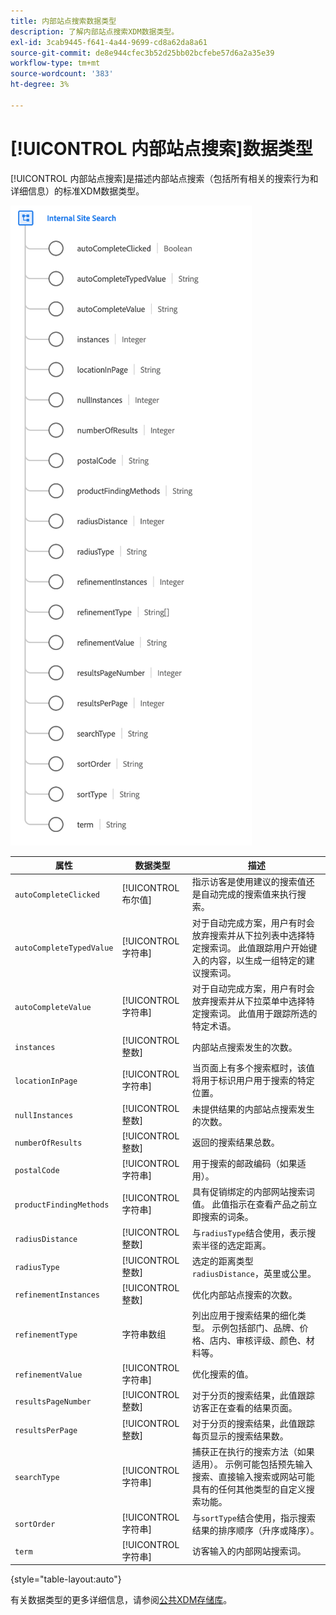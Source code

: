 ```yaml
---
title: 内部站点搜索数据类型
description: 了解内部站点搜索XDM数据类型。
exl-id: 3cab9445-f641-4a44-9699-cd8a62da8a61
source-git-commit: de8e944cfec3b52d25bb02bcfebe57d6a2a35e39
workflow-type: tm+mt
source-wordcount: '383'
ht-degree: 3%

---
```


# [!UICONTROL 内部站点搜索]数据类型

[!UICONTROL 内部站点搜索]是描述内部站点搜索（包括所有相关的搜索行为和详细信息）的标准XDM数据类型。

![](../images/data-types/internal-site-search.png)

| 属性 | 数据类型 | 描述 |
| --- | --- | --- |
| `autoCompleteClicked` | [!UICONTROL 布尔值] | 指示访客是使用建议的搜索值还是自动完成的搜索值来执行搜索。 |
| `autoCompleteTypedValue` | [!UICONTROL 字符串] | 对于自动完成方案，用户有时会放弃搜索并从下拉列表中选择特定搜索词。 此值跟踪用户开始键入的内容，以生成一组特定的建议搜索词。 |
| `autoCompleteValue` | [!UICONTROL 字符串] | 对于自动完成方案，用户有时会放弃搜索并从下拉菜单中选择特定搜索词。 此值用于跟踪所选的特定术语。 |
| `instances` | [!UICONTROL 整数] | 内部站点搜索发生的次数。 |
| `locationInPage` | [!UICONTROL 字符串] | 当页面上有多个搜索框时，该值将用于标识用户用于搜索的特定位置。 |
| `nullInstances` | [!UICONTROL 整数] | 未提供结果的内部站点搜索发生的次数。 |
| `numberOfResults` | [!UICONTROL 整数] | 返回的搜索结果总数。 |
| `postalCode` | [!UICONTROL 字符串] | 用于搜索的邮政编码（如果适用）。 |
| `productFindingMethods` | [!UICONTROL 字符串] | 具有促销绑定的内部网站搜索词值。 此值指示在查看产品之前立即搜索的词条。 |
| `radiusDistance` | [!UICONTROL 整数] | 与`radiusType`结合使用，表示搜索半径的选定距离。 |
| `radiusType` | [!UICONTROL 整数] | 选定的距离类型`radiusDistance`，英里或公里。 |
| `refinementInstances` | [!UICONTROL 整数] | 优化内部站点搜索的次数。 |
| `refinementType` | 字符串数组 | 列出应用于搜索结果的细化类型。 示例包括部门、品牌、价格、店内、审核评级、颜色、材料等。 |
| `refinementValue` | [!UICONTROL 字符串] | 优化搜索的值。 |
| `resultsPageNumber` | [!UICONTROL 整数] | 对于分页的搜索结果，此值跟踪访客正在查看的结果页面。 |
| `resultsPerPage` | [!UICONTROL 整数] | 对于分页的搜索结果，此值跟踪每页显示的搜索结果数。 |
| `searchType` | [!UICONTROL 字符串] | 捕获正在执行的搜索方法（如果适用）。 示例可能包括预先输入搜索、直接输入搜索或网站可能具有的任何其他类型的自定义搜索功能。 |
| `sortOrder` | [!UICONTROL 字符串] | 与`sortType`结合使用，指示搜索结果的排序顺序（升序或降序）。 |
| `term` | [!UICONTROL 字符串] | 访客输入的内部网站搜索词。 |

{style="table-layout:auto"}

有关数据类型的更多详细信息，请参阅[公共XDM存储库](https://github.com/adobe/xdm/blob/master/docs/reference/datatypes/internal-site-search.schema.json)。
